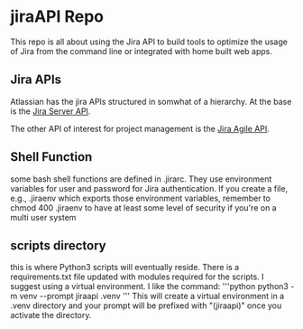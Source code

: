 # jiraAPI Repo 

This repo is all about using the Jira API to build tools to optimize the usage of Jira from the command line or integrated with home built web apps.

## Jira APIs 

Atlassian has the jira APIs structured in somwhat of a hierarchy.
At the base is the [Jira Server API](https://docs.atlassian.com/software/jira/docs/api/REST/8.18.1/).

The other API of interest  for project management is the 
[Jira Agile API](https://docs.atlassian.com/jira-software/REST/7.3.1/).


## Shell Function 

some bash shell functions are defined in .jirarc. 
They use environment variables for user and password for Jira authentication. 
If you create a file, e.g., .jiraenv which exports those environment variables, remember to chmod 400 .jiraenv to have at least some level of security if you're on a multi user system 

## scripts directory 

this is where Python3 scripts will eventually reside.
There is a requirements.txt file updated with modules required for the scripts.
I suggest using a virtual environment.
I like the command:
'''python 
python3 -m venv --prompt jiraapi .venv 
'''
This will create a virtual environment in a .venv directory and your prompt will be prefixed with "(jiraapi)" once you activate the directory.


